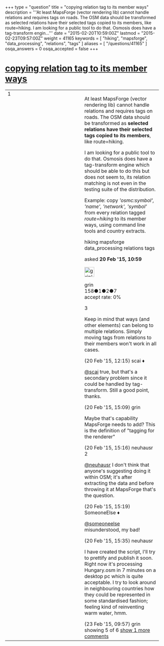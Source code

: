 +++
type = "question"
title = "copying relation tag to its member ways"
description = '''At least MapsForge (vector rendering lib) cannot handle relations and requires tags on roads. The OSM data should be transformed as selected relations have their selected tags copied to its members, like route=hiking. I am looking for a public tool to do that. Osmosis does have a tag-transform engin...'''
date = "2015-02-20T10:59:00Z"
lastmod = "2015-02-23T09:57:00Z"
weight = 41165
keywords = [ "hiking", "mapsforge", "data_processing", "relations", "tags" ]
aliases = [ "/questions/41165" ]
osqa_answers = 0
osqa_accepted = false
+++

<div class="headNormal">

# [copying relation tag to its member ways](/questions/41165/copying-relation-tag-to-its-member-ways)

</div>

<div id="main-body">

<div id="askform">

<table id="question-table" style="width:100%;">
<colgroup>
<col style="width: 50%" />
<col style="width: 50%" />
</colgroup>
<tbody>
<tr>
<td style="width: 30px; vertical-align: top"><div class="vote-buttons">
<span id="post-41165-upvote" class="ajax-command post-vote up" rel="nofollow" title="I like this post (click again to cancel)"> </span>
<div id="post-41165-score" class="post-score" title="current number of votes">
1
</div>
<span id="post-41165-downvote" class="ajax-command post-vote down" rel="nofollow" title="I dont like this post (click again to cancel)"> </span> <span id="favorite-mark" class="ajax-command favorite-mark" rel="nofollow" title="mark/unmark this question as favorite (click again to cancel)"> </span>
<div id="favorite-count" class="favorite-count">
&#10;</div>
</div></td>
<td><div id="item-right">
<div class="question-body">
<p>At least MapsForge (vector rendering lib) cannot handle relations and requires tags on roads. The OSM data should be transformed as <strong>selected relations have their selected tags copied to its members</strong>, like route=hiking.</p>
<p>I am looking for a public tool to do that. Osmosis does have a tag-transform engine which should be able to do this but does not seem to, its relation matching is not even in the testing suite of the distribution.</p>
<p>Example: copy <em>'osmc:symbol', 'name', 'network', 'symbol'</em> from every relation tagged <em>route=hiking</em> to its member ways, using command line tools and country extracts.</p>
</div>
<div id="question-tags" class="tags-container tags">
<span class="post-tag tag-link-hiking" rel="tag" title="see questions tagged &#39;hiking&#39;">hiking</span> <span class="post-tag tag-link-mapsforge" rel="tag" title="see questions tagged &#39;mapsforge&#39;">mapsforge</span> <span class="post-tag tag-link-data_processing" rel="tag" title="see questions tagged &#39;data_processing&#39;">data_processing</span> <span class="post-tag tag-link-relations" rel="tag" title="see questions tagged &#39;relations&#39;">relations</span> <span class="post-tag tag-link-tags" rel="tag" title="see questions tagged &#39;tags&#39;">tags</span>
</div>
<div id="question-controls" class="post-controls">
&#10;</div>
<div class="post-update-info-container">
<div class="post-update-info post-update-info-user">
<p>asked <strong>20 Feb '15, 10:59</strong></p>
<img src="https://secure.gravatar.com/avatar/543f907c30de5772ec0625b82264c188?s=32&amp;d=identicon&amp;r=g" class="gravatar" width="32" height="32" alt="grin&#39;s gravatar image" />
<p><span>grin</span><br />
<span class="score" title="158 reputation points">158</span><span title="1 badges"><span class="badge1">●</span><span class="badgecount">1</span></span><span title="2 badges"><span class="silver">●</span><span class="badgecount">2</span></span><span title="7 badges"><span class="bronze">●</span><span class="badgecount">7</span></span><br />
<span class="accept_rate" title="Rate of the user&#39;s accepted answers">accept rate:</span> <span title="grin has no accepted answers">0%</span></p>
</div>
</div>
<div id="comments-container-41165" class="comments-container">
<span id="41171"></span>
<div id="comment-41171" class="comment">
<div id="post-41171-score" class="comment-score">
3
</div>
<div class="comment-text">
<p>Keep in mind that ways (and other elements) can belong to multiple relations. Simply moving tags from relations to their members won't work in all cases.</p>
</div>
<div id="comment-41171-info" class="comment-info">
<span class="comment-age">(20 Feb '15, 12:15)</span> <span class="comment-user userinfo">scai ♦</span>
</div>
</div>
<span id="41180"></span>
<div id="comment-41180" class="comment">
<div id="post-41180-score" class="comment-score">
&#10;</div>
<div class="comment-text">
<p><a href="https://help.openstreetmap.org/users/158/scai">@scai</a> true, but that's a secondary problem since it could be handled by tag-transform. Still a good point, thanks.</p>
</div>
<div id="comment-41180-info" class="comment-info">
<span class="comment-age">(20 Feb '15, 15:09)</span> <span class="comment-user userinfo">grin</span>
</div>
</div>
<span id="41181"></span>
<div id="comment-41181" class="comment">
<div id="post-41181-score" class="comment-score">
&#10;</div>
<div class="comment-text">
<p>Maybe that's capability MapsForge needs to add? This is the definition of "tagging for the renderer"</p>
</div>
<div id="comment-41181-info" class="comment-info">
<span class="comment-age">(20 Feb '15, 15:16)</span> <span class="comment-user userinfo">neuhausr</span>
</div>
</div>
<span id="41182"></span>
<div id="comment-41182" class="comment">
<div id="post-41182-score" class="comment-score">
2
</div>
<div class="comment-text">
<p><a href="https://help.openstreetmap.org/users/595/neuhausr">@neuhausr</a> I don't think that anyone's suggesting doing it within OSM; it's after extracting the data and before throwing it at MapsForge that's the question.</p>
</div>
<div id="comment-41182-info" class="comment-info">
<span class="comment-age">(20 Feb '15, 15:19)</span> <span class="comment-user userinfo">SomeoneElse ♦</span>
</div>
</div>
<span id="41184"></span>
<div id="comment-41184" class="comment">
<div id="post-41184-score" class="comment-score">
&#10;</div>
<div class="comment-text">
<p><a href="https://help.openstreetmap.org/users/387/someoneelse">@someoneelse</a> misunderstood, my bad!</p>
</div>
<div id="comment-41184-info" class="comment-info">
<span class="comment-age">(20 Feb '15, 15:35)</span> <span class="comment-user userinfo">neuhausr</span>
</div>
</div>
<span id="41265"></span>
<div id="comment-41265" class="comment not_top_scorer">
<div id="post-41265-score" class="comment-score">
&#10;</div>
<div class="comment-text">
<p>I have created the script, I'll try to prettify and publish it soon. Right now it's processing Hungary.osm in 7 minutes on a desktop pc which is quite acceptable. I try to look around in neighbouring countries how they could be represented in some standardised fashion; feeling kind of reinventing warm water, hmm.</p>
</div>
<div id="comment-41265-info" class="comment-info">
<span class="comment-age">(23 Feb '15, 09:57)</span> <span class="comment-user userinfo">grin</span>
</div>
</div>
</div>
<div id="comment-tools-41165" class="comment-tools">
<span class="comments-showing"> showing 5 of 6 </span> <a href="#" class="show-all-comments-link">show 1 more comments</a>
</div>
<div class="clear">
&#10;</div>
<div id="comment-41165-form-container" class="comment-form-container">
&#10;</div>
<div class="clear">
&#10;</div>
</div></td>
</tr>
</tbody>
</table>

</div>

</div>

